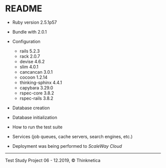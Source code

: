 # README

* Ruby version 2.5.1p57

* Bundle with 2.0.1 

* Configuration
  - rails 5.2.3
  - rack 2.0.7
  - devise 4.6.2
  - slim 4.0.1
  - cancancan 3.0.1
  - cocoon 1.2.14
  - thinking-sphinx 4.4.1
  - capybara 3.29.0
  - rspec-core 3.8.2
  - rspec-rails 3.8.2
  
* Database creation

* Database initialization

* How to run the test suite

* Services (job queues, cache servers, search engines, etc.)

* Deployment was being performed to <i>ScaleWay Cloud</i>

<hr>
Test Study Project 06 - 12.2019, <span>&#169;</span> Thinknetica
